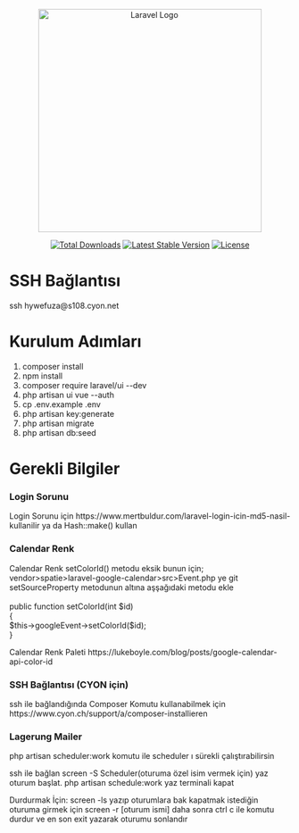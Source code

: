 <p align="center"><a href="https://laravel.com" target="_blank"><img src="https://raw.githubusercontent.com/laravel/art/master/logo-lockup/5%20SVG/2%20CMYK/1%20Full%20Color/laravel-logolockup-cmyk-red.svg" width="400" alt="Laravel Logo"></a></p>

<p align="center">
<a href="https://packagist.org/packages/laravel/framework"><img src="https://img.shields.io/packagist/dt/laravel/framework" alt="Total Downloads"></a>
<a href="https://packagist.org/packages/laravel/framework"><img src="https://img.shields.io/packagist/v/laravel/framework" alt="Latest Stable Version"></a>
<a href="https://packagist.org/packages/laravel/framework"><img src="https://img.shields.io/packagist/l/laravel/framework" alt="License"></a>
</p>


<h1>SSH Bağlantısı</h1>
ssh hywefuza@s108.cyon.net
<h1>Kurulum Adımları</h1>

<ol>
<li>composer install</li>
<li>npm install</li>
<li>composer require laravel/ui --dev</li>
<li>php artisan ui vue --auth</li>
<li>cp .env.example .env</li>
<li>php artisan key:generate</li>
<li>php artisan migrate</li>
<li>php artisan db:seed</li>
</ol>

<h1>Gerekli Bilgiler</h1>
<h3>Login Sorunu</h3>
<p>Login Sorunu için https://www.mertbuldur.com/laravel-login-icin-md5-nasil-kullanilir ya da Hash::make() kullan</p>

<h3>Calendar Renk</h3>
<p>Calendar Renk setColorId() metodu eksik bunun için;<br>
vendor>spatie>laravel-google-calendar>src>Event.php ye git <br>
setSourceProperty metodunun altına aşşağıdaki metodu ekle <br><br>
public function setColorId(int $id) <br>
    {<br>
        $this->googleEvent->setColorId($id); <br>
    }<br>
</p>
<p>Calendar Renk Paleti https://lukeboyle.com/blog/posts/google-calendar-api-color-id</p>

<h3>SSH Bağlantısı (CYON için)</h3>
<p>ssh ile bağlandığında Composer Komutu kullanabilmek için https://www.cyon.ch/support/a/composer-installieren</p>

<h3>Lagerung Mailer</h3>
<p>php artisan scheduler:work komutu ile scheduler ı sürekli çalıştırabilirsin</p>
<p>ssh ile bağlan screen -S Scheduler(oturuma özel isim vermek için) yaz oturum başlat. php artisan schedule:work yaz terminali kapat </p>
<p>Durdurmak İçin: screen -ls yazıp oturumlara bak kapatmak istediğin oturuma girmek için screen -r [oturum ismi] daha sonra ctrl c ile komutu durdur ve en son exit yazarak oturumu sonlandır</p>